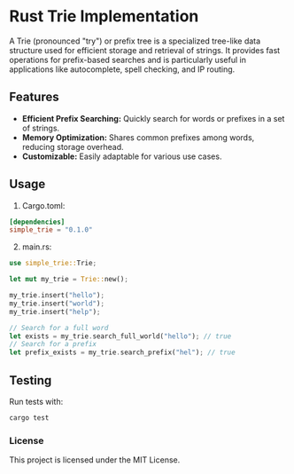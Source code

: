 # Rust Trie Implementation

A Trie (pronounced "try") or prefix tree is a specialized tree-like data structure used for efficient storage and retrieval of strings. It provides fast operations for prefix-based searches and is particularly useful in applications like autocomplete, spell checking, and IP routing.

## Features

- **Efficient Prefix Searching:** Quickly search for words or prefixes in a set of strings.
- **Memory Optimization:**  Shares common prefixes among words, reducing storage overhead.
- **Customizable:** Easily adaptable for various use cases.

## Usage

1. Cargo.toml:

```toml
[dependencies]
simple_trie = "0.1.0"
```

2. main.rs:

```rust
use simple_trie::Trie;

let mut my_trie = Trie::new();

my_trie.insert("hello");
my_trie.insert("world");
my_trie.insert("help");

// Search for a full word
let exists = my_trie.search_full_world("hello"); // true
// Search for a prefix
let prefix_exists = my_trie.search_prefix("hel"); // true
```
## Testing

Run tests with:

```bash
cargo test
```

### License

This project is licensed under the MIT License.